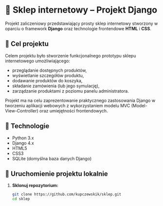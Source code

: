 # 🛒 Sklep internetowy – Projekt Django

Projekt zaliczeniowy przedstawiający prosty sklep internetowy stworzony w oparciu o framework **Django** oraz technologie frontendowe **HTML** i **CSS**.

## 🎯 Cel projektu

Celem projektu było stworzenie funkcjonalnego prototypu sklepu internetowego umożliwiającego:
- przeglądanie dostępnych produktów,
- wyświetlanie szczegółów produktu,
- dodawanie produktów do koszyka,
- składanie zamówienia (lub jego symulację),
- zarządzanie produktami z poziomu panelu administratora.

Projekt ma na celu zaprezentowanie praktycznego zastosowania Django w tworzeniu aplikacji webowych z wykorzystaniem modelu MVC (Model-View-Controller) oraz umiejętności frontendowych.

## 🔧 Technologie

- Python 3.x
- Django 4.x
- HTML5
- CSS3
- SQLite (domyślna baza danych Django)

## 🚀 Uruchomienie projektu lokalnie

1. **Sklonuj repozytorium:**
   ```bash
   git clone https://github.com/kupczewskik/sklep.git
   cd sklep
